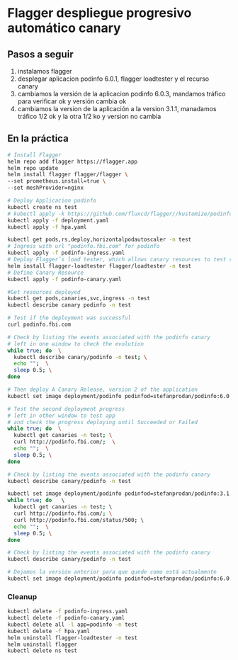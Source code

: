 Flagger despliegue progresivo automático canary
===================
<!--
> Version A termina entonces la version B es deplegada.

![kubernetes recreate deployment](grafana-recreate.png)

La estrategia recreate es un dummy deployment que consiste en parar la versión A e implementar la versión B después de que se para y elimina la versión A. Esta técnica implica downtime del servicio que depende de las duraciones del shutdown (apagado) y del boot (arranque) de la aplicación. 

-->
## Pasos a seguir

<!-- 1. re-instalamos el ingress controller para que le envíe métricas al prometheus -->
1. instalamos flagger
1. desplegar aplicacion podinfo 6.0.1, flagger loadtester y el recurso canary 
1. cambiamos la versión de la aplicacion podinfo 6.0.3, mandamos tráfico para verificar ok y versión cambia ok 
1. cambiamos la version de la aplicación a la version 3.1.1, manadamos tráfico 1/2 ok y la otra 1/2 ko y version no cambia


## En la práctica

<!--
#Install ingress Controller again with helm and metrics for prometheus to check the deployments
kubectl delete -f ../local-kind/resources/ingress-nginx.yaml
helm repo add ingress-nginx https://kubernetes.github.io/ingress-nginx
helm repo update
helm install nginx-ingress ingress-nginx/ingress-nginx \
 --namespace ingress-nginx \
 --create-namespace \
 --set controller.metrics.enabled=true \
 --set controller.podAnnotations."prometheus\.io/scrape"=true \
 --set controller.podAnnotations."prometheus\.io/port"=10254 \
 --version 4.0.6 \
 -f nginx_ingress_values.yaml

-->

```bash
# Install Flagger
helm repo add flagger https://flagger.app
helm repo update
helm install flagger flagger/flagger \
--set prometheus.install=true \
--set meshProvider=nginx

# Deploy Applicacion podinfo
kubectl create ns test
# kubectl apply -k https://github.com/fluxcd/flagger//kustomize/podinfo?ref=main
kubectl apply -f deployment.yaml
kubectl apply -f hpa.yaml

kubectl get pods,rs,deploy,horizontalpodautoscaler -n test
# Ingress with url "podinfo.fbi.com" for podinfo
kubectl apply -f podinfo-ingress.yaml
# Deploy Flagger’s load tester, which allows canary resources to test releases by sending HTTP requests
helm install flagger-loadtester flagger/loadtester -n test
# Define Canary Resource
kubectl apply -f podinfo-canary.yaml

#Get resources deployed
kubectl get pods,canaries,svc,ingress -n test
kubectl describe canary podinfo -n test

# Test if the deployment was successful
curl podinfo.fbi.com

# Check by listing the events associated with the podinfo canary
# left in one window to check the evolution
while true; do  \
  kubectl describe canary/podinfo -n test; \
  echo "";  \
  sleep 0.5; \
done

# Then deploy A Canary Release, version 2 of the application
kubectl set image deployment/podinfo podinfod=stefanprodan/podinfo:6.0.3 -n test

# Test the second deployment progress 
# left in other window to test app 
# and check the progress deploying until Succeeded or Failed 
while true; do  \
  kubectl get canaries -n test; \
  curl http://podinfo.fbi.com/;  \
  echo "";  \
  sleep 0.5; \
done

# Check by listing the events associated with the podinfo canary
kubectl describe canary/podinfo -n test

kubectl set image deployment/podinfo podinfod=stefanprodan/podinfo:3.1.1 -n test
while true; do   \   
  kubectl get canaries -n test; \    
  curl http://podinfo.fbi.com/; \
  curl http://podinfo.fbi.com/status/500; \  
  echo "";  \
  sleep 0.5; \
done

# Check by listing the events associated with the podinfo canary
kubectl describe canary/podinfo -n test

# Dejamos la versión anterior para que quede como está actualmente
kubectl set image deployment/podinfo podinfod=stefanprodan/podinfo:6.0.3 -n test
```

<!---
#kubectl apply -k https://github.com/fluxcd/flagger//kustomize/podinfo?ref=main

watch curl http://podinfo.fbi.com//status/500

# Check by listing the events associated with the podinfo canary
kubectl describe canary/podinfo

    flagger-loadtester
    https://github.com/fluxcd/flagger/pkgs/container/flagger-loadtester
    
    # alerting (optional)
    alerts:
      - name: "qa team Discord"
        severity: warn
        providerRef:
          name: qa-discord     
-->

### Cleanup

```bash
kubectl delete -f podinfo-ingress.yaml
kubectl delete -f podinfo-canary.yaml
kubectl delete all -l app=podinfo -n test
kubectl delete -f hpa.yaml
helm uninstall flagger-loadtester -n test
helm uninstall flagger
kubectl delete ns test
```
